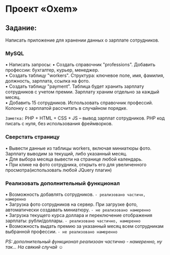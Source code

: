 # Проект «Oxem»

## Задание:
Написать приложение для хранении данных о зарплате сотрудников.
### MySQL
•	Написать запросы:
•	Создать справочник "professions". Добавить профессии: бухгалтер, курьер, менеджер.<br>
•	Создать таблицу "workers". Структура: ключевое поле, имя, фамилия, должность, зарплата, ссылка на фото.<br>
•	Создать таблицу "payment". Таблица будет хранить зарплату сотрудников с учетом премии. Зарплату храним отдельно за каждый месяц.<br>
•	Добавить 15 сотрудников. Использовать справочник профессий. Колонку с зарплатой рассчитать в случайном порядке.<br>

`Заметка:`
PHP + HTML + CSS + JS – вывод зарплат сотрудников.
PHP код писать с нуля, без использования фреймворков.

### Сверстать страницу
• Вывести данные из таблицы workers, включая миниатюры фото. Зарплату выводим за текущий, либо указанный месяц.<br>
•	Для выбора месяца вывести на странице любой календарь.<br>
•	При клике на фото сотрудника, открыть его для увеличенного просмотра(использовать любой JQuery плагин)<br>

### Реализовать дополнительный функционал
•	Возможность добавлять сотрудников. `- реализовано частичн, намеренно`<br>
•	Загрузка фото сотрудников на сервер. При загрузке фото, автоматически создавать миниатюру. `- не реализовано намеренно`<br>
•	Загрузка текущего курса доллара и переключение отображения зарплаты: рубли/доллары. `- реализовано частично, намеренно`<br>
•	Возможность выдать премию за указанный месяц всем сотрудникам выбранной профессии. `- не реализовано намеренно`<br>

*PS: дополнительный функционал реализоан частично - намеренно, ну так... На свякий случай ☺*
